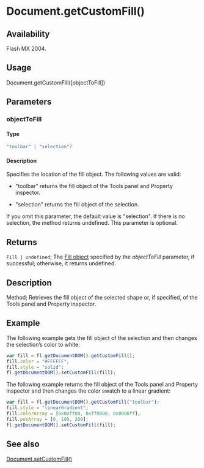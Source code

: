 # Document.getCustomFill()

## Availability

Flash MX 2004.

## Usage

Document.getCustomFill([objectToFill])

## Parameters

### **objectToFill**

#### Type

```typescript
"toolbar" | "selection"?
```

#### Description

Specifies the location of the fill object. The following values are valid:


- "toolbar" returns the fill object of the Tools panel and Property inspector.

- "selection" returns the fill object of the selection.

If you omit this parameter, the default value is "selection". If there is no selection, the method returns
undefined. This parameter is optional.

## Returns

`Fill | undefined`; The [Fill object](../Fill_object/Fill_summary.md) specified by the *objectToFill* parameter, if successful; otherwise, it returns undefined.

## Description

Method; Retrieves the fill object of the selected shape or, if specified, of the Tools panel and Property inspector.

## Example

The following example gets the fill object of the selection and then changes the selection’s color to white:

```javascript
var fill = fl.getDocumentDOM().getCustomFill();
fill.color = "#FFFFFF";
fill.style = "solid";
fl.getDocumentDOM().setCustomFill(fill);
```

The following example returns the fill object of the Tools panel and Property inspector and then changes the color swatch to a linear gradient:

```javascript
var fill = fl.getDocumentDOM().getCustomFill("toolbar");
fill.style = "linearGradient";
fill.colorArray = [0x00ff00, 0xff0000, 0x0000ff];
fill.posArray = [0, 100, 200];
fl.getDocumentDOM().setCustomFill(fill);
```

## See also

[Document.setCustomFill()](../Document_object/Document470.md)
